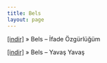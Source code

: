 ```yaml
---
title: Bels
layout: page
---
```

<a href="https://cloud.mail.ru/public/d91af0a28143/Bels%20-%20%C4%B0fade%20%C3%96zg%C3%BCrl%C3%BC%C4%9F%C3%BCm" target="_blank">[indir]</a>  »  Bels &#8211; İfade Özgürlüğüm

<a href="https://cloud.mail.ru/public/38d2e9d6750f/Bels%20-%20Yavas%20Yavas" target="_blank">[indir]</a>  »  Bels &#8211; Yavaş Yavaş